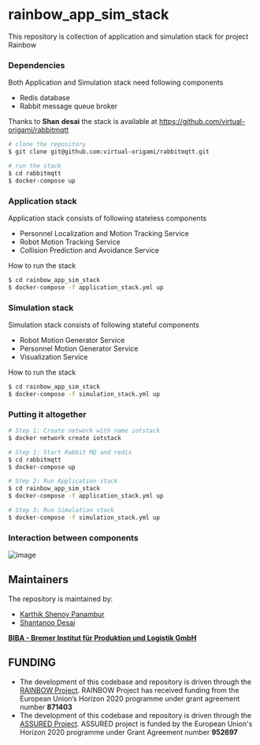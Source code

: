 # rainbow_app_sim_stack

This repository is collection of application and simulation stack for project Rainbow



### Dependencies

Both Application and Simulation stack need following components

- Redis database
- Rabbit message queue broker

Thanks to **Shan** **desai** the stack is available at https://github.com/virtual-origami/rabbitmqtt

```bash
# clone the repository
$ git clone git@github.com:virtual-origami/rabbitmqtt.git
```

```bash
# run the stack
$ cd rabbitmqtt
$ docker-compose up
```



### Application stack

Application stack consists of following stateless components

- Personnel Localization and Motion Tracking Service 
- Robot Motion Tracking Service
- Collision Prediction and Avoidance Service


How to run the stack

```bash
$ cd rainbow_app_sim_stack
$ docker-compose -f application_stack.yml up
```



### Simulation stack

Simulation stack consists of following stateful components 

- Robot Motion Generator Service
- Personnel Motion Generator Service
- Visualization Service



How to run the stack

```bash
$ cd rainbow_app_sim_stack
$ docker-compose -f simulation_stack.yml up
```



### Putting it altogether

```bash
# Step 1: Create network with name iotstack 
$ docker network create iotstack

# Step 1: Start Rabbit MQ and redis
$ cd rabbitmqtt
$ docker-compose up

# Step 2: Run Application stack
$ cd rainbow_app_sim_stack
$ docker-compose -f application_stack.yml up

# Step 3: Run Simulation stack
$ docker-compose -f simulation_stack.yml up
```

### Interaction between components
![image](https://user-images.githubusercontent.com/48629016/133968239-09832970-3ffe-4fff-869f-a35047ac3c7b.png)

## Maintainers
The repository is maintained by:

- [Karthik Shenoy Panambur](mailto:she@biba.uni-bremen.de)
- [Shantanoo Desai](mailto:des@biba.uni-bremen.de)

[__BIBA - Bremer Institut für Produktion und Logistik GmbH__](www.biba.uni-bremen.de)

## FUNDING

* The development of this codebase and repository is driven through the [RAINBOW Project](https://rainbow-h2020.eu/). RAINBOW Project has received funding from the European Union’s Horizon 2020 programme under grant agreement number __871403__
* The development of this codebase and repository is driven through the [ASSURED Project](https://www.project-assured.eu/). ASSURED project is funded by the European Union's Horizon 2020 programme under Grant Agreement number __952697__

